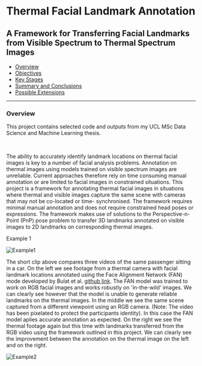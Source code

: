 # Thermal Facial Landmark Annotation

## A Framework for Transferring Facial Landmarks from Visible Spectrum to Thermal Spectrum Images

- [Overview](#overview)
- [Objectives](#objectives)
- [Key Stages](#key-stages)
- [Summary and Conclusions](#summary-and-conclusions)
- [Possible Extensions](#possible-extensions) 

------

### Overview
This project contains selected code and outputs from my UCL MSc Data Science and Machine Learning thesis.

<br/>

The ability to accurately identify landmark locations on thermal facial images is key to a number of facial analysis problems. Annotation on thermal images using models trained on visible spectrum images are unreliable. Current approaches therefore rely on time consuming manual annotation or are limited to facial images in constrained situations. This project is a framework for annotating thermal facial images in situations where thermal and visible images capture the same scene with cameras that may not be co-located or time- synchronised. The framework requires minimal manual annotation and does not require constrained head poses or expressions. The framework makes use of solutions to the Perspective-n-Point (PnP) pose problem to transfer 3D landmarks annotated on visible images to 2D landmarks on corresponding thermal images.

Example 1

![Example1](https://github.com/steven-mcdonald/thermal_facial_landmarks/blob/main/videos/p10_lmarks_compare_pix.gif)

The short clip above compares three videos of the same passenger sitting in a car. On the left we see footage from a thermal camera with facial landmark locations annotated using the Face Alignment Network (FAN) mode developed by Bulat et al. [github link](https://github.com/1adrianb/face-alignment). The FAN model was trained to work on RGB facial images and works robustly on 'in-the-wild' images. We can clearly see however that the model is unable to generate reliable landmarks on the thermal images. In the middle we see the same scene captured from a different viewpoint using an RGB camera. (Note: The video has been pixelated to protect the participants identity). In this case the FAN model aplies accurate annotation as expected. On the right we see the thermal footage again but this time with landmarks transferred from the RGB video using the framework outlined in this project. We can clearly see the improvement between the annotation on the thermal image on the left and on the right.

![Example2](https://github.com/steven-mcdonald/thermal_facial_landmarks/blob/main/videos/p06_lmarks_compare_pix.gif)



